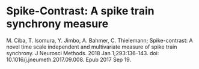 # Spike-Contrast: A spike train synchrony measure

M. Ciba, T. Isomura, Y. Jimbo, A. Bahmer, C. Thielemann; 
Spike-contrast: A novel time scale independent and multivariate measure of spike train synchrony.
J Neurosci Methods. 2018 Jan 1;293:136-143. doi: 10.1016/j.jneumeth.2017.09.008. Epub 2017 Sep 19. 


